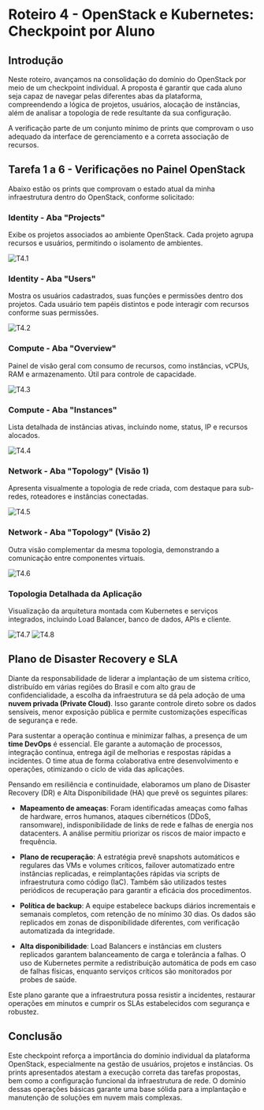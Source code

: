 # Roteiro 4 - OpenStack e Kubernetes: Checkpoint por Aluno

## Introdução

Neste roteiro, avançamos na consolidação do domínio do OpenStack por meio de um checkpoint individual. A proposta é garantir que cada aluno seja capaz de navegar pelas diferentes abas da plataforma, compreendendo a lógica de projetos, usuários, alocação de instâncias, além de analisar a topologia de rede resultante da sua configuração.

A verificação parte de um conjunto mínimo de prints que comprovam o uso adequado da interface de gerenciamento e a correta associação de recursos.

## Tarefa 1 a 6 - Verificações no Painel OpenStack

Abaixo estão os prints que comprovam o estado atual da minha infraestrutura dentro do OpenStack, conforme solicitado:

### Identity - Aba "Projects"
Exibe os projetos associados ao ambiente OpenStack. Cada projeto agrupa recursos e usuários, permitindo o isolamento de ambientes.

![T4.1](2.jpeg)

### Identity - Aba "Users"
Mostra os usuários cadastrados, suas funções e permissões dentro dos projetos. Cada usuário tem papéis distintos e pode interagir com recursos conforme suas permissões.

![T4.2](3.jpeg)

### Compute - Aba "Overview"
Painel de visão geral com consumo de recursos, como instâncias, vCPUs, RAM e armazenamento. Útil para controle de capacidade.

![T4.3](4.1.jpeg)

### Compute - Aba "Instances"
Lista detalhada de instâncias ativas, incluindo nome, status, IP e recursos alocados.

![T4.4](4.2.jpeg)

### Network - Aba "Topology" (Visão 1)
Apresenta visualmente a topologia de rede criada, com destaque para sub-redes, roteadores e instâncias conectadas.

![T4.5](5.1.jpeg)

### Network - Aba "Topology" (Visão 2)
Outra visão complementar da mesma topologia, demonstrando a comunicação entre componentes virtuais.

![T4.6](5.2.jpeg)

### Topologia Detalhada da Aplicação
Visualização da arquitetura montada com Kubernetes e serviços integrados, incluindo Load Balancer, banco de dados, APIs e cliente.

![T4.7](6.1.jpeg)
![T4.8](6.2.jpeg)

## Plano de Disaster Recovery e SLA

Diante da responsabilidade de liderar a implantação de um sistema crítico, distribuído em várias regiões do Brasil e com alto grau de confidencialidade, a escolha da infraestrutura se dá pela adoção de uma **nuvem privada (Private Cloud)**. Isso garante controle direto sobre os dados sensíveis, menor exposição pública e permite customizações específicas de segurança e rede.

Para sustentar a operação contínua e minimizar falhas, a presença de um **time DevOps** é essencial. Ele garante a automação de processos, integração contínua, entrega ágil de melhorias e respostas rápidas a incidentes. O time atua de forma colaborativa entre desenvolvimento e operações, otimizando o ciclo de vida das aplicações.

Pensando em resiliência e continuidade, elaboramos um plano de Disaster Recovery (DR) e Alta Disponibilidade (HA) que prevê os seguintes pilares:

- **Mapeamento de ameaças**: Foram identificadas ameaças como falhas de hardware, erros humanos, ataques cibernéticos (DDoS, ransomware), indisponibilidade de links de rede e falhas de energia nos datacenters. A análise permitiu priorizar os riscos de maior impacto e frequência.

- **Plano de recuperação**: A estratégia prevê snapshots automáticos e regulares das VMs e volumes críticos, failover automatizado entre instâncias replicadas, e reimplantações rápidas via scripts de infraestrutura como código (IaC). Também são utilizados testes periódicos de recuperação para garantir a eficácia dos procedimentos.

- **Política de backup**: A equipe estabelece backups diários incrementais e semanais completos, com retenção de no mínimo 30 dias. Os dados são replicados em zonas de disponibilidade diferentes, com verificação automatizada da integridade.

- **Alta disponibilidade**: Load Balancers e instâncias em clusters replicados garantem balanceamento de carga e tolerância a falhas. O uso de Kubernetes permite a redistribuição automática de pods em caso de falhas físicas, enquanto serviços críticos são monitorados por probes de saúde.

Este plano garante que a infraestrutura possa resistir a incidentes, restaurar operações em minutos e cumprir os SLAs estabelecidos com segurança e robustez.

## Conclusão

Este checkpoint reforça a importância do domínio individual da plataforma OpenStack, especialmente na gestão de usuários, projetos e instâncias. Os prints apresentados atestam a execução correta das tarefas propostas, bem como a configuração funcional da infraestrutura de rede. O domínio dessas operações básicas garante uma base sólida para a implantação e manutenção de soluções em nuvem mais complexas.